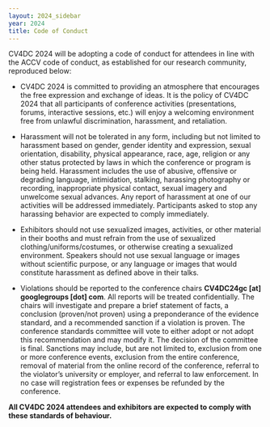 ```yaml
---
layout: 2024_sidebar
year: 2024
title: Code of Conduct
---
```



CV4DC 2024 will be adopting a code of conduct for attendees in line with the ACCV code of
conduct, as established for our research community, reproduced below:

- CV4DC 2024 is committed to providing an atmosphere that encourages the free expression and exchange of ideas. It is the policy of CV4DC 2024 that all participants of conference activities (presentations, forums, interactive sessions, etc.) will enjoy a welcoming environment free
from unlawful discrimination, harassment, and retaliation.

- Harassment will not be tolerated in any form, including but not limited to harassment based on gender, gender identity and expression, sexual orientation, disability, physical appearance, race, age, religion or any other status protected by laws in which the conference or program is being held. Harassment includes the use of abusive, offensive or degrading language, intimidation, stalking, harassing photography or recording, inappropriate physical contact, sexual imagery and unwelcome sexual advances. Any report of harassment at one of our activities will be addressed immediately. Participants asked to stop any harassing behavior are expected to comply immediately.

- Exhibitors should not use sexualized images, activities, or other material in their booths and must refrain from the use of sexualized clothing/uniforms/costumes, or otherwise creating a sexualized environment. Speakers should not use sexual language or images without scientific purpose, or any language or images that would constitute harassment as defined above in their talks.

- Violations should be reported to the conference chairs **CV4DC24gc [at] googlegroups [dot] com**. All reports will be treated confidentially. The chairs will investigate and prepare a brief statement of facts, a conclusion (proven/not proven) using a preponderance of the evidence standard, and a recommended sanction if a violation is proven. The conference standards committee will vote to either adopt or not adopt this recommendation and may modify it. The decision of the committee is final. Sanctions may include, but are not limited to, exclusion from one or more conference events, exclusion from the entire conference, removal of material from the online record of the conference, referral to the violator’s university or employer, and referral to law enforcement. In no case will registration fees or expenses be refunded by the conference. 

**All CV4DC 2024 attendees and exhibitors are expected to comply with these standards of
behaviour.**
